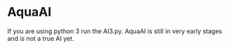 # AquaAI
If you are using python 3 run the AI3.py. AquaAI is still in very early stages and is not a true AI yet.
